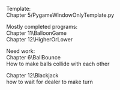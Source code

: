 Template: \
Chapter 5/PygameWindowOnlyTemplate.py

Mostly completed programs: \
Chapter 11\BalloonGame \
Chapter 12\HigherOrLower

Need work:  
Chapter 6\BallBounce \
How to make balls collide with each other

Chapter 12\Blackjack \
how to wait for dealer to make turn